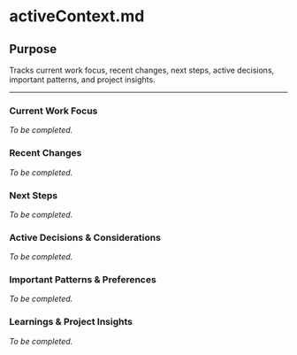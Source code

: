 # activeContext.md

## Purpose
Tracks current work focus, recent changes, next steps, active decisions, important patterns, and project insights.

---

### Current Work Focus
*To be completed.*

### Recent Changes
*To be completed.*

### Next Steps
*To be completed.*

### Active Decisions & Considerations
*To be completed.*

### Important Patterns & Preferences
*To be completed.*

### Learnings & Project Insights
*To be completed.*
